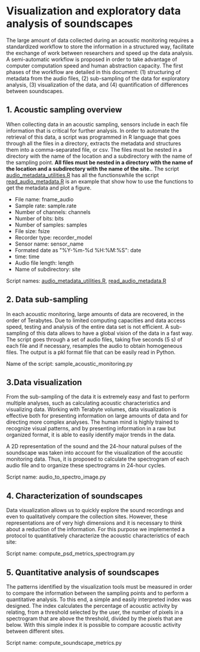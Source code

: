 # Visualization and exploratory data analysis of soundscapes

The large amount of data collected during an acoustic monitoring requires a standardized workflow to store the information in a structured way, facilitate the exchange of work between researchers and speed up the data analysis. A semi-automatic workflow is proposed in order to take advantage of computer computation speed and human abstraction capacity. The first phases of the workflow are detailed in this document: (1) structuring of metadata from the audio files, (2) sub-sampling of the data for exploratory analysis, (3) visualization of the data, and (4) quantification of differences between soundscapes.


## 1. Acoustic sampling overview

When collecting data in an acoustic sampling, sensors include in each file information that is critical for further analysis. In order to automate the retrieval of this data, a script was programmed in R language that goes through all the files in a directory, extracts the metadata and structures them into a comma-separated file, or csv. The files must be nested in a directory with the name of the location and a subdirectory with the name of the sampling point. **All files must be nested in a directory with the name of the location and a subdirectory with the name of the site.**. The script [audio_metadata_utilities.R](audio_metadata_utilities.R) has all the functionswhile the script [read_audio_metadata.R](read_audio_metadata.R) is an example that show how to use the functions to get the metadata and plot a figure.

-	File name: fname_audio
-	Sample rate: sample.rate
-	Number of channels: channels
-	Number of bits: bits 
-	Number of samples: samples
-	File size: fsize
-	Recorder type: recorder_model
-	Sensor name: sensor_name
-	Formated date as "%Y-%m-%d %H:%M:%S": date
-	time: time
-	Audio file length: length
-	Name of subdirectory: site

Script names: [audio_metadata_utilities.R](audio_metadata_utilities.R), [read_audio_metadata.R](read_audio_metadata.R)

## 2. Data sub-sampling

In each acoustic monitoring, large amounts of data are recovered, in the order of Terabytes. Due to limited computing capacities and data access speed, testing and analysis of the entire data set is not efficient. A sub-sampling of this data allows to have a global vision of the data in a fast way. The script goes through a set of audio files, taking five seconds (5 s) of each file and if necessary, resamples the audio to obtain homogeneous files. The output is a pkl format file that can be easily read in Python.

Name of the script: sample_acoustic_monitoring.py

## 3.Data visualization

From the sub-sampling of the data it is extremely easy and fast to perform multiple analyses, such as calculating acoustic characteristics and visualizing data. Working with Terabyte volumes, data visualization is effective both for presenting information on large amounts of data and for directing more complex analyses. The human mind is highly trained to recognize visual patterns, and by presenting information in a raw but organized format, it is able to easily identify major trends in the data. 

A 2D representation of the sound and the 24-hour natural pulses of the soundscape was taken into account for the visualization of the acoustic monitoring data. Thus, it is proposed to calculate the spectrogram of each audio file and to organize these spectrograms in 24-hour cycles.

Script name: audio_to_spectro_image.py

## 4. Characterization of soundscapes

Data visualization allows us to quickly explore the sound recordings and even to qualitatively compare the collection sites. However, these representations are of very high dimensions and it is necessary to think about a reduction of the information. For this purpose we implemented a protocol to quantitatively characterize the acoustic characteristics of each site:

Script name: compute_psd_metrics_spectrogram.py

## 5. Quantitative analysis of soundscapes

The patterns identified by the visualization tools must be measured in order to compare the information between the sampling points and to perform a quantitative analysis. To this end, a simple and easily interpreted index was designed. The index calculates the percentage of acoustic activity by relating, from a threshold selected by the user, the number of pixels in a spectrogram that are above the threshold, divided by the pixels that are below. With this simple index it is possible to compare acoustic activity between different sites.

Script name: compute_soundscape_metrics.py
